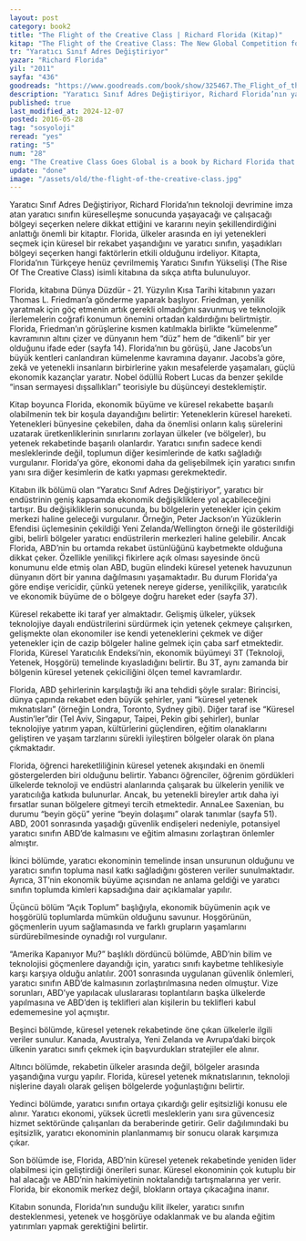 ```yaml
---
layout: post
category: book2
title: "The Flight of the Creative Class | Richard Florida (Kitap)"
kitap: "The Flight of the Creative Class: The New Global Competition for Talent"
tr: "Yaratıcı Sınıf Adres Değiştiriyor"
yazar: "Richard Florida"
yil: "2011"
sayfa: "436"
goodreads: "https://www.goodreads.com/book/show/325467.The_Flight_of_the_Creative_Class"
description: "Yaratıcı Sınıf Adres Değiştiriyor, Richard Florida’nın yaratıcı sınıfın küreselleşme ve teknoloji devrimi ile hangi bölgelerde yaşamak ve çalışmak için kararlar aldığını incelediği bir kitap. Florida, yeteneklerin küresel hareketi ve bu rekabetin ekonomik büyüme üzerindeki etkilerini vurguluyor."
published: true
last_modified_at: 2024-12-07
posted: 2016-05-28
tag: "sosyoloji"
reread: "yes"
rating: "5"
num: "28"
eng: "The Creative Class Goes Global is a book by Richard Florida that explores how the creative class makes decisions about where to live and work in the context of globalization and the technology revolution. Florida emphasizes the global movement of talent and its impact on economic growth."
update: "done"
image: "/assets/old/the-flight-of-the-creative-class.jpg"
---
```


Yaratıcı Sınıf Adres Değiştiriyor, Richard Florida’nın teknoloji devrimine imza atan yaratıcı sınıfın küreselleşme sonucunda yaşayacağı ve çalışacağı bölgeyi seçerken nelere dikkat ettiğini ve kararını neyin şekillendirdiğini anlattığı önemli bir kitaptır. Florida, ülkeler arasında en iyi yetenekleri seçmek için küresel bir rekabet yaşandığını ve yaratıcı sınıfın, yaşadıkları bölgeyi seçerken hangi faktörlerin etkili olduğunu irdeliyor. Kitapta, Florida’nın Türkçeye henüz çevrilmemiş Yaratıcı Sınıfın Yükselişi (The Rise Of The Creative Class) isimli kitabına da sıkça atıfta bulunuluyor.

Florida, kitabına Dünya Düzdür - 21. Yüzyılın Kısa Tarihi kitabının yazarı Thomas L. Friedman’a gönderme yaparak başlıyor. Friedman, yenilik yaratmak için göç etmenin artık gerekli olmadığını savunmuş ve teknolojik ilerlemelerin coğrafi konumun önemini ortadan kaldırdığını belirtmiştir. Florida, Friedman’ın görüşlerine kısmen katılmakla birlikte “kümelenme” kavramının altını çizer ve dünyanın hem “düz” hem de “dikenli” bir yer olduğunu ifade eder (sayfa 14). Florida’nın bu görüşü, Jane Jacobs’un büyük kentleri canlandıran kümelenme kavramına dayanır. Jacobs’a göre, zekâ ve yetenekli insanların birbirlerine yakın mesafelerde yaşamaları, güçlü ekonomik kazançlar yaratır. Nobel ödüllü Robert Lucas da benzer şekilde “insan sermayesi dışsallıkları” teorisiyle bu düşünceyi desteklemiştir.

Kitap boyunca Florida, ekonomik büyüme ve küresel rekabette başarılı olabilmenin tek bir koşula dayandığını belirtir: Yeteneklerin küresel hareketi. Yetenekleri bünyesine çekebilen, daha da önemlisi onların kalış sürelerini uzatarak üretkenliklerinin sınırlarını zorlayan ülkeler (ve bölgeler), bu yetenek rekabetinde başarılı olanlardır. Yaratıcı sınıfın sadece kendi mesleklerinde değil, toplumun diğer kesimlerinde de katkı sağladığı vurgulanır. Florida’ya göre, ekonomi daha da gelişebilmek için yaratıcı sınıfın yanı sıra diğer kesimlerin de katkı yapması gerekmektedir.

Kitabın ilk bölümü olan “Yaratıcı Sınıf Adres Değiştiriyor”, yaratıcı bir endüstrinin geniş kapsamda ekonomik değişikliklere yol açabileceğini tartışır. Bu değişikliklerin sonucunda, bu bölgelerin yetenekler için çekim merkezi haline geleceği vurgulanır. Örneğin, Peter Jackson’ın Yüzüklerin Efendisi üçlemesinin çekildiği Yeni Zelanda/Wellington örneği ile gösterildiği gibi, belirli bölgeler yaratıcı endüstrilerin merkezleri haline gelebilir. Ancak Florida, ABD’nin bu ortamda rekabet üstünlüğünü kaybetmekte olduğuna dikkat çeker. Özellikle yenilikçi fikirlere açık olması sayesinde öncü konumunu elde etmiş olan ABD, bugün elindeki küresel yetenek havuzunun dünyanın dört bir yanına dağılmasını yaşamaktadır. Bu durum Florida’ya göre endişe vericidir, çünkü yetenek nereye giderse, yenilikçilik, yaratıcılık ve ekonomik büyüme de o bölgeye doğru hareket eder (sayfa 37).

Küresel rekabette iki taraf yer almaktadır. Gelişmiş ülkeler, yüksek teknolojiye dayalı endüstrilerini sürdürmek için yetenek çekmeye çalışırken, gelişmekte olan ekonomiler ise kendi yeteneklerini çekmek ve diğer yetenekler için de cazip bölgeler haline gelmek için çaba sarf etmektedir. Florida, Küresel Yaratıcılık Endeksi’nin, ekonomik büyümeyi 3T (Teknoloji, Yetenek, Hoşgörü) temelinde kıyasladığını belirtir. Bu 3T, aynı zamanda bir bölgenin küresel yetenek çekiciliğini ölçen temel kavramlardır.

Florida, ABD şehirlerinin karşılaştığı iki ana tehdidi şöyle sıralar: Birincisi, dünya çapında rekabet eden büyük şehirler, yani “küresel yetenek mıknatısları” (örneğin Londra, Toronto, Sydney gibi). Diğer taraf ise “Küresel Austin’ler”dir (Tel Aviv, Singapur, Taipei, Pekin gibi şehirler), bunlar teknolojiye yatırım yapan, kültürlerini güçlendiren, eğitim olanaklarını geliştiren ve yaşam tarzlarını sürekli iyileştiren bölgeler olarak ön plana çıkmaktadır.

Florida, öğrenci hareketliliğinin küresel yetenek akışındaki en önemli göstergelerden biri olduğunu belirtir. Yabancı öğrenciler, öğrenim gördükleri ülkelerde teknoloji ve endüstri alanlarında çalışarak bu ülkelerin yenilik ve yaratıcılığa katkıda bulunurlar. Ancak, bu yetenekli bireyler artık daha iyi fırsatlar sunan bölgelere gitmeyi tercih etmektedir. AnnaLee Saxenian, bu durumu “beyin göçü” yerine “beyin dolaşımı” olarak tanımlar (sayfa 51). ABD, 2001 sonrasında yaşadığı güvenlik endişeleri nedeniyle, potansiyel yaratıcı sınıfın ABD’de kalmasını ve eğitim almasını zorlaştıran önlemler almıştır.

İkinci bölümde, yaratıcı ekonominin temelinde insan unsurunun olduğunu ve yaratıcı sınıfın topluma nasıl katkı sağladığını gösteren veriler sunulmaktadır. Ayrıca, 3T’nin ekonomik büyüme açısından ne anlama geldiği ve yaratıcı sınıfın toplumda kimleri kapsadığına dair açıklamalar yapılır.

Üçüncü bölüm “Açık Toplum” başlığıyla, ekonomik büyümenin açık ve hoşgörülü toplumlarda mümkün olduğunu savunur. Hoşgörünün, göçmenlerin uyum sağlamasında ve farklı grupların yaşamlarını sürdürebilmesinde oynadığı rol vurgulanır.

“Amerika Kapanıyor Mu?” başlıklı dördüncü bölümde, ABD’nin bilim ve teknolojisi göçmenlere dayandığı için, yaratıcı sınıfı kaybetme tehlikesiyle karşı karşıya olduğu anlatılır. 2001 sonrasında uygulanan güvenlik önlemleri, yaratıcı sınıfın ABD’de kalmasının zorlaştırılmasına neden olmuştur. Vize sorunları, ABD’ye yapılacak uluslararası toplantıların başka ülkelerde yapılmasına ve ABD’den iş teklifleri alan kişilerin bu teklifleri kabul edememesine yol açmıştır.

Beşinci bölümde, küresel yetenek rekabetinde öne çıkan ülkelerle ilgili veriler sunulur. Kanada, Avustralya, Yeni Zelanda ve Avrupa’daki birçok ülkenin yaratıcı sınıfı çekmek için başvurdukları stratejiler ele alınır.

Altıncı bölümde, rekabetin ülkeler arasında değil, bölgeler arasında yaşandığına vurgu yapılır. Florida, küresel yetenek mıknatıslarının, teknoloji nişlerine dayalı olarak gelişen bölgelerde yoğunlaştığını belirtir.

Yedinci bölümde, yaratıcı sınıfın ortaya çıkardığı gelir eşitsizliği konusu ele alınır. Yaratıcı ekonomi, yüksek ücretli mesleklerin yanı sıra güvencesiz hizmet sektöründe çalışanları da beraberinde getirir. Gelir dağılımındaki bu eşitsizlik, yaratıcı ekonominin planlanmamış bir sonucu olarak karşımıza çıkar.

Son bölümde ise, Florida, ABD’nin küresel yetenek rekabetinde yeniden lider olabilmesi için geliştirdiği önerileri sunar. Küresel ekonominin çok kutuplu bir hal alacağı ve ABD’nin hakimiyetinin noktalandığı tartışmalarına yer verir. Florida, bir ekonomik merkez değil, blokların ortaya çıkacağına inanır.

Kitabın sonunda, Florida’nın sunduğu kilit ilkeler, yaratıcı sınıfın desteklenmesi, yetenek ve hoşgörüye odaklanmak ve bu alanda eğitim yatırımları yapmak gerektiğini belirtir.
